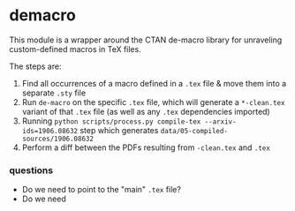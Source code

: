 # demacro

This module is a wrapper around the CTAN de-macro library for unraveling custom-defined macros in TeX files.

The steps are:

1. Find all occurrences of a macro defined in a `.tex` file & move them into a separate `.sty` file
2. Run `de-macro` on the specific `.tex` file, which will generate a `*-clean.tex` variant of that `.tex` file (as well as any `.tex` dependencies imported)
3. Running `python scripts/process.py compile-tex --arxiv-ids=1906.08632`  step which generates `data/05-compiled-sources/1906.08632`
4. Perform a diff between the PDFs resulting from `-clean.tex` and `.tex`

### questions

- Do we need to point to the "main" `.tex` file?
- Do we need  

